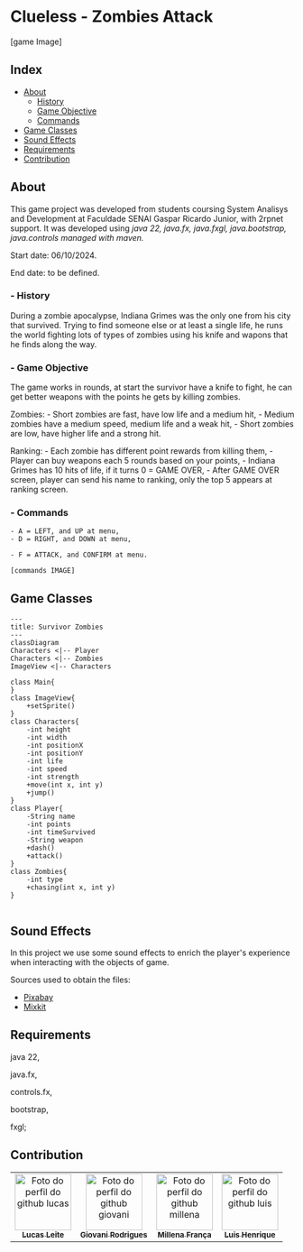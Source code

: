 # Clueless - Zombies Attack

[game Image]


## Index
- [About](#about)
    - [History](#history)
    - [Game Objective](#game-objective)
    - [Commands](#commands)
- [Game Classes](#game-classes)
- [Sound Effects](#sound-effects)
- [Requirements](#requirements)
- [Contribution](#Contribution)


## About

This game project was developed from students coursing System Analisys and Development at Faculdade SENAI Gaspar Ricardo Junior, with 2rpnet support.
It was developed using *java 22, java.fx, java.fxgl, java.bootstrap, java.controls managed with maven.*

Start date: 06/10/2024.

End date: to be defined.


### - History

During a zombie apocalypse, Indiana Grimes was the only one from his city that survived. Trying to find someone else or at least a single life, 
he runs the world fighting lots of types of zombies using his knife and wapons that he finds along the way.


### - Game Objective

The game works in rounds, at start the survivor have a knife to fight, he can get better weapons with the points he gets by killing zombies.

Zombies:
    - Short zombies are fast, have low life and a medium hit,
    - Medium zombies have a medium speed, medium life and a weak hit,
    - Short zombies are low, have higher life and a strong hit.

Ranking:
    - Each zombie has different point rewards from killing them,
    - Player can buy weapons each 5 rounds based on your points,
    - Indiana Grimes has 10 hits of life, if it turns 0 = GAME OVER,
    - After GAME OVER screen, player can send his name to ranking, only the top 5 appears at ranking screen.


### - Commands
    - A = LEFT, and UP at menu,
    - D = RIGHT, and DOWN at menu,

    - F = ATTACK, and CONFIRM at menu.    

    [commands IMAGE]

## Game Classes

```mermaid
---
title: Survivor Zombies
---
classDiagram
Characters <|-- Player
Characters <|-- Zombies
ImageView <|-- Characters

class Main{
}
class ImageView{
    +setSprite()
}
class Characters{
    -int height
    -int width
    -int positionX
    -int positionY
    -int life
    -int speed
    -int strength
    +move(int x, int y)
    +jump()
}
class Player{
    -String name
    -int points
    -int timeSurvived
    -String weapon
    +dash()
    +attack()
}
class Zombies{
    -int type
    +chasing(int x, int y)
}
    
```


## Sound Effects

In this project we use some sound effects to enrich the player's experience when interacting with the objects of game.

Sources used to obtain the files:

- [Pixabay](#https://pixabay.com/pt/sound-effects/)
- [Mixkit](#https://mixkit.co/free-sound-effects/)


## Requirements

java 22,

java.fx,

controls.fx,

bootstrap,

fxgl;


## Contribution

<table>
  <tr>
    <td align="center">
      <a href="https://github.com/llei7e">
        <img src="https://avatars.githubusercontent.com/u/148909506?v=4" width="100px;" alt="Foto do perfil do github lucas"/><br>
        <sub>
          <b>Lucas Leite</b>
        </sub>
      </a>
    </td>
    <td align="center">
      <a href="https://github.com/Giovani-RodriguesS">
        <img src="https://avatars.githubusercontent.com/u/121878338?v=4" width="100px;" alt="Foto do perfil do github giovani"/><br>
        <sub>
          <b>Giovani Rodrigues</b>
        </sub>
      </a>
    </td>
    <td align="center">
      <a href="https://github.com/mwlaofr">
        <img src="https://avatars.githubusercontent.com/u/148801384?v=4" width="100px;" alt="Foto do perfil do github millena"/><br>
        <sub>
          <b>Millena França</b>
        </sub>
      </a>
    </td>
    <td align="center">
      <a href="https://github.com/DarkBytess">
        <img src="https://avatars.githubusercontent.com/u/152932607?v=4" width="100px;" alt="Foto do perfil do github luis"/><br>
        <sub>
          <b>Luis Henrique</b>
        </sub>
      </a>
    </td>
  </tr>
</table>
